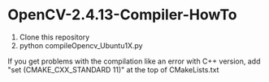 # OpenCV-2.4.13-Compiler-HowTo


1) Clone this repository
2) python compileOpencv_Ubuntu1X.py


If you get problems with the compilation like an error with C++ version, add "set (CMAKE_CXX_STANDARD 11)" at the top of CMakeLists.txt


